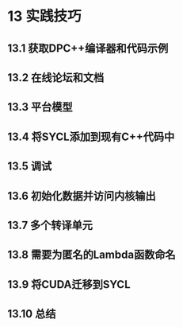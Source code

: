 
# 13 实践技巧
## 13.1 获取DPC++编译器和代码示例
## 13.2 在线论坛和文档
## 13.3 平台模型
## 13.4 将SYCL添加到现有C++代码中
## 13.5 调试
## 13.6 初始化数据并访问内核输出
## 13.7 多个转译单元
## 13.8 需要为匿名的Lambda函数命名
## 13.9 将CUDA迁移到SYCL
## 13.10 总结